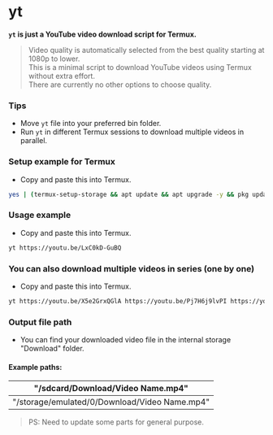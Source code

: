 # yt
**`yt` is just a YouTube video download script for Termux.**  
> Video quality is automatically selected from the best quality starting at 1080p to lower.  
This is a minimal script to download YouTube videos using Termux without extra effort.  
There are currently no other options to choose quality.  

### Tips
- Move `yt` file into your preferred bin folder.  
- Run `yt` in different Termux sessions to download multiple videos in parallel.  
### Setup example for Termux  
- Copy and paste this into Termux.
```bash
yes | (termux-setup-storage && apt update && apt upgrade -y && pkg update && pkg install x11-repo && pkg install git python python-pip ffmpeg phantomjs && python -m pip install --upgrade --force-reinstall yt-dlp && git clone -b Termux https://github.com/RellikJaeger/yt && cd yt && chmod +x yt && mv yt $HOME/../usr/bin && cd .. && rm -rf yt && mkdir -p $HOME/bin && echo "yt \$*" > $HOME/bin/termux-url-opener && chmod +x $HOME/bin/termux-url-opener) && clear && yt -v && yt -h
```
### Usage example
- Copy and paste this into Termux.
```bash
yt https://youtu.be/LxC0kD-GuBQ
```
### You can also download multiple videos in series (one by one)
- Copy and paste this into Termux.
```bash
yt https://youtu.be/X5e2GrxQGlA https://youtu.be/Pj7H6j9lvPI https://youtu.be/OosiksDo_OA
```
### Output file path
- You can find your downloaded video file in the internal storage "Download" folder.  
#### Example paths:
| "/sdcard/Download/Video Name.mp4"             |
| --- |
| "/storage/emulated/0/Download/Video Name.mp4" |
> PS: Need to update some parts for general purpose.
